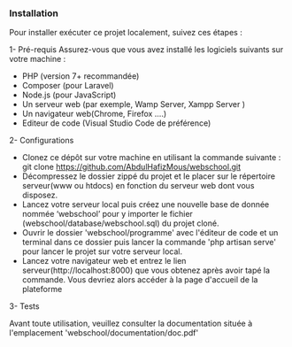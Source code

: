 ### Installation

Pour installer exécuter ce projet localement, suivez ces étapes :

1-	Pré-requis 
Assurez-vous que vous avez installé les logiciels suivants sur votre machine :

- PHP (version 7+ recommandée)
- Composer (pour Laravel)
- Node.js (pour JavaScript)
- Un serveur web (par exemple, Wamp Server, Xampp Server )
- Un navigateur web(Chrome, Firefox ….)
- Editeur de code (Visual Studio Code de préférence)

2-	Configurations

- Clonez ce dépôt sur votre machine en utilisant la commande suivante :  git clone https://github.com/AbdulHafizMous/webschool.git
- Décompressez le dossier zippé du projet et le placer sur le répertoire serveur(www ou htdocs) en fonction du serveur web dont vous disposez. 
- Lancez votre serveur local puis créez une nouvelle base de donnée nommée ‘webschool’ pour y importer le fichier (webschool/database/webschool.sql) du projet cloné.
- Ouvrir le dossier 'webschool/programme' avec l'éditeur de code et un terminal dans ce dossier puis lancer la commande 'php artisan serve' pour lancer le projet sur votre serveur local.
- Lancez votre navigateur web et entrez le lien serveur(http://localhost:8000) que vous obtenez après avoir tapé la commande. Vous devriez alors accéder à la page d'accueil de la plateforme

3- Tests

Avant toute utilisation, veuillez consulter la documentation située à l'emplacement 'webschool/documentation/doc.pdf'

